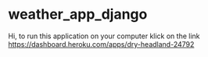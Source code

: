 # weather_app_django
Hi, to run this application on your computer klick on the link
https://dashboard.heroku.com/apps/dry-headland-24792
